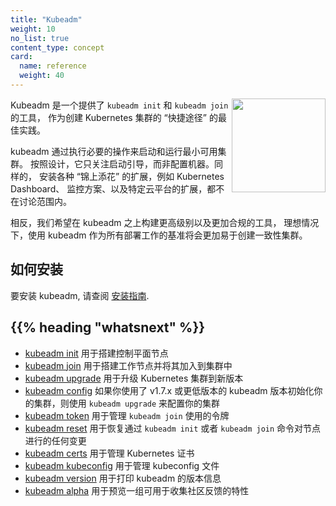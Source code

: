 ```yaml
---
title: "Kubeadm"
weight: 10
no_list: true
content_type: concept
card:
  name: reference
  weight: 40
---
```


<img src="/images/kubeadm-stacked-color.png" align="right" width="150px">

Kubeadm 是一个提供了 `kubeadm init` 和 `kubeadm join` 的工具，
作为创建 Kubernetes 集群的 “快捷途径” 的最佳实践。

kubeadm 通过执行必要的操作来启动和运行最小可用集群。
按照设计，它只关注启动引导，而非配置机器。同样的，
安装各种 “锦上添花” 的扩展，例如 Kubernetes Dashboard、
监控方案、以及特定云平台的扩展，都不在讨论范围内。

相反，我们希望在 kubeadm 之上构建更高级别以及更加合规的工具，
理想情况下，使用 kubeadm 作为所有部署工作的基准将会更加易于创建一致性集群。

## 如何安装

要安装 kubeadm, 请查阅
[安装指南](/zh-cn/docs/setup/production-environment/tools/kubeadm/install-kubeadm/).

## {{% heading "whatsnext" %}}

* [kubeadm init](/zh-cn/docs/reference/setup-tools/kubeadm/kubeadm-init)
  用于搭建控制平面节点
* [kubeadm join](/zh-cn/docs/reference/setup-tools/kubeadm/kubeadm-join)
  用于搭建工作节点并将其加入到集群中
* [kubeadm upgrade](/zh-cn/docs/reference/setup-tools/kubeadm/kubeadm-upgrade)
  用于升级 Kubernetes 集群到新版本
* [kubeadm config](/zh-cn/docs/reference/setup-tools/kubeadm/kubeadm-config)
  如果你使用了 v1.7.x 或更低版本的 kubeadm 版本初始化你的集群，则使用
  `kubeadm upgrade` 来配置你的集群
* [kubeadm token](/zh-cn/docs/reference/setup-tools/kubeadm/kubeadm-token)
  用于管理 `kubeadm join` 使用的令牌
* [kubeadm reset](/zh-cn/docs/reference/setup-tools/kubeadm/kubeadm-reset)
  用于恢复通过 `kubeadm init` 或者 `kubeadm join` 命令对节点进行的任何变更
* [kubeadm certs](/zh-cn/docs/reference/setup-tools/kubeadm/kubeadm-certs)
  用于管理 Kubernetes 证书
* [kubeadm kubeconfig](/docs/reference/setup-tools/kubeadm/kubeadm-kubeconfig)
  用于管理 kubeconfig 文件
* [kubeadm version](/zh-cn/docs/reference/setup-tools/kubeadm/kubeadm-version)
  用于打印 kubeadm 的版本信息
* [kubeadm alpha](/zh-cn/docs/reference/setup-tools/kubeadm/kubeadm-alpha)
  用于预览一组可用于收集社区反馈的特性
